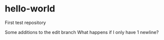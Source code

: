 # hello-world
First test repository

Some additions to the edit branch
What happens if I only have 1 newline?

